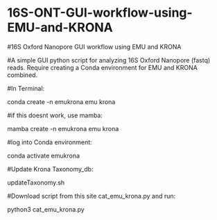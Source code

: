 # 16S-ONT-GUI-workflow-using-EMU-and-KRONA
#16S Oxford Nanopore GUI workflow using EMU and KRONA

#A simple GUI python script for analyzing 16S Oxford Nanopore (fastq) reads. Require creating a Conda environment for EMU and KRONA combined.

#In Terminal:

conda create -n emukrona emu krona

#if this doesnt work, use mamba:

mamba create -n emukrona emu krona

#log into Conda environment:

conda activate emukrona

#Update Krona Taxonomy_db:

updateTaxonomy.sh

#Download script from this site cat_emu_krona.py and run:

python3 cat_emu_krona.py
